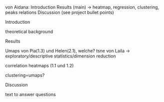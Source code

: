 von Aidana: Introduction Results (main) -> heatmap, regression, clustering, peaks relations Discussion (see project bullet points)

Introduction

theoretical background


Results

Umaps von Pia(1.3) und Helen(2.1), welche?
tsne von Laila
-> exploratory/descriptive statistics/dimension reduction

correlation heatmaps (1.1 und 1.2)

clustering=umaps?




Discussion

text to answer questions